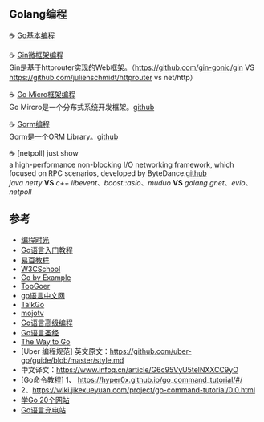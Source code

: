 
## Golang编程
☕ [Go基本编程](https://github.com/tim20160413/FullStack-Powerful/blob/main/golang/golang.md)
  
☕ [Gin微框架编程](https://github.com/tim20160413/FullStack-Powerful/blob/main/golang/gin.md)
  <br>Gin是基于httprouter实现的Web框架。（https://github.com/gin-gonic/gin VS https://github.com/julienschmidt/httprouter vs net/http）
  
☕ [Go Micro框架编程](https://github.com/tim20160413/FullStack-Powerful/blob/main/golang/gomicro.md)
  <br>Go Mircro是一个分布式系统开发框架。[github](https://github.com/asim/go-micro)
  
☕ [Gorm编程](https://github.com/tim20160413/FullStack-Powerful/blob/main/golang/gorm.md)
  <br>Gorm是一个ORM Library。[github](https://github.com/go-gorm/gorm)

☕ [netpoll] just show
  <br>a high-performance non-blocking I/O networking framework, which focused on RPC scenarios, developed by ByteDance.[github](https://github.com/cloudwego/netpoll)
  <br>*java netty* **VS** *c++ libevent、boost::asio、muduo* **VS** *golang gnet、evio、netpoll*

## 参考
* [编程时光](https://golang.iswbm.com/index.html)
* [Go语言入门教程](http://c.biancheng.net/golang/)
* [易百教程](https://www.yiibai.com/go/)
* [W3CSchool](https://www.w3cschool.cn/go/)
* [Go by Example](https://gobyexample-cn.github.io/)
* [TopGoer](http://www.topgoer.com/)
* [go语言中文网](https://studygolang.com/)
* [TalkGo](https://talkgo.org/)
* [mojotv](https://mojotv.cn/404#Golang)
* [Go语言高级编程](https://chai2010.gitbooks.io/advanced-go-programming-book/content/)
* [Go语言圣经](https://books.studygolang.com/gopl-zh/)
* [The Way to Go](https://learnku.com/docs/the-way-to-go)
* [Uber 编程规范]
英文原文：https://github.com/uber-go/guide/blob/master/style.md
* 中文译文：https://www.infoq.cn/article/G6c95VyU5telNXXCC9yO
* [Go命令教程]
1、 https://hyper0x.github.io/go_command_tutorial/#/
* 2、https://wiki.jikexueyuan.com/project/go-command-tutorial/0.0.html
* [学Go 20个网站](https://blog.csdn.net/dQCFKyQDXYm3F8rB0/article/details/105897706)
* [Go语言充电站](https://lessisbetter.site/subject/)
